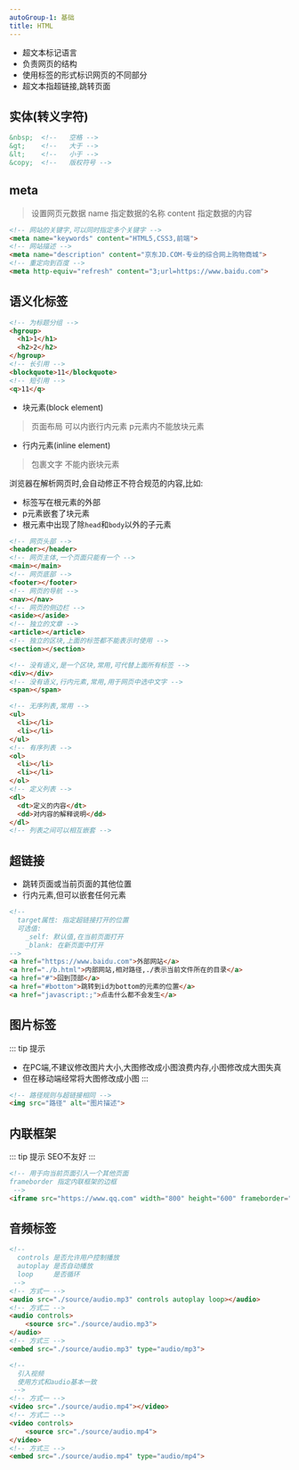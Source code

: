 ```yaml
---
autoGroup-1: 基础
title: HTML
---
```

- 超文本标记语言
- 负责网页的结构
- 使用标签的形式标识网页的不同部分
- 超文本指超链接,跳转页面
## 实体(转义字符)
``` html
&nbsp;  <!--   空格 -->
&gt;    <!--   大于 -->
&lt;    <!--   小于 -->
&copy;  <!--   版权符号 -->
```
## meta
> 设置网页元数据
> name 指定数据的名称
> content 指定数据的内容
``` html 
<!-- 网站的关键字,可以同时指定多个关键字 -->
<meta name="keywords" content="HTML5,CSS3,前端">
<!-- 网站描述 -->
<meta name="description" content="京东JD.COM-专业的综合网上购物商城">
<!-- 重定向到百度 -->
<meta http-equiv="refresh" content="3;url=https://www.baidu.com">
```
## 语义化标签
``` html
<!-- 为标题分组 -->
<hgroup>
  <h1>1</h1>
  <h2>2</h2>
</hgroup>
<!-- 长引用 -->
<blockquote>11</blockquote>
<!-- 短引用 -->
<q>11</q>
```
- 块元素(block element)
> 页面布局
> 可以内嵌行内元素
> p元素内不能放块元素
- 行内元素(inline element)
> 包裹文字
> 不能内嵌块元素

浏览器在解析网页时,会自动修正不符合规范的内容,比如:
- 标签写在根元素的外部
- p元素嵌套了块元素
- 根元素中出现了除`head`和`body`以外的子元素
``` html
<!-- 网页头部 -->
<header></header>
<!-- 网页主体,一个页面只能有一个 -->
<main></main>
<!-- 网页底部 -->
<footer></footer>
<!-- 网页的导航 -->
<nav></nav>
<!-- 网页的侧边栏 -->
<aside></aside>
<!-- 独立的文章 -->
<article></article>
<!-- 独立的区块,上面的标签都不能表示时使用 -->
<section></section>

<!-- 没有语义,是一个区块,常用,可代替上面所有标签 -->
<div></div>
<!-- 没有语义,行内元素,常用,用于网页中选中文字 -->
<span></span>
```
``` html
<!-- 无序列表,常用 -->
<ul>
  <li></li>
  <li></li>
</ul>
<!-- 有序列表 -->
<ol>
  <li></li>
  <li></li>
</ol>
<!-- 定义列表 -->
<dl>
  <dt>定义的内容</dt>
  <dd>对内容的解释说明</dd>
</dl>
<!-- 列表之间可以相互嵌套 -->
```
## 超链接
- 跳转页面或当前页面的其他位置
- 行内元素,但可以嵌套任何元素
``` html 
<!-- 
  target属性: 指定超链接打开的位置
  可选值:
    _self: 默认值,在当前页面打开
    _blank: 在新页面中打开
-->
<a href="https://www.baidu.com">外部网站</a>
<a href="./b.html">内部网站,相对路径,./表示当前文件所在的目录</a>
<a href="#">回到顶部</a>
<a href="#bottom">跳转到id为bottom的元素的位置</a>
<a href="javascript:;">点击什么都不会发生</a>
```
## 图片标签
::: tip 提示
 - 在PC端,不建议修改图片大小,大图修改成小图浪费内存,小图修改成大图失真
 - 但在移动端经常将大图修改成小图
:::
``` html 
<!-- 路径规则与超链接相同 -->
<img src="路径" alt="图片描述">
```
## 内联框架
::: tip 提示
 SEO不友好
:::
``` html
<!-- 用于向当前页面引入一个其他页面
frameborder 指定内联框架的边框
 -->
<iframe src="https://www.qq.com" width="800" height="600" frameborder="0"></iframe>
```
## 音频标签
``` html
<!-- 
  controls 是否允许用户控制播放
  autoplay 是否自动播放
  loop     是否循环
 -->
<!-- 方式一 -->
<audio src="./source/audio.mp3" controls autoplay loop></audio>
<!-- 方式二 -->
<audio controls>
    <source src="./source/audio.mp3">
</audio>
<!-- 方式三 -->
<embed src="./source/audio.mp3" type="audio/mp3">
```
``` html
<!-- 
  引入视频
  使用方式和audio基本一致
 -->
<!-- 方式一 -->
<video src="./source/audio.mp4"></video>
<!-- 方式二 -->
<video controls>
    <source src="./source/audio.mp4">
</video>
<!-- 方式三 -->
<embed src="./source/audio.mp4" type="audio/mp4">
```
